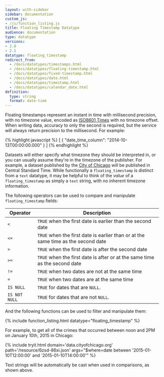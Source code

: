 ```yaml
---
layout: with-sidebar
sidebar: documentation
custom_js:
- /js/function_listing.js 
title: Floating Timestamp Datatype
audience: documentation
type: datatype
versions:
- 2.0
- 2.1
datatype: floating_timestamp
redirect_from:
  - /docs/datatypes/timestamps.html
  - /docs/datatypes/floating-timestamp.html
  - /docs/datatypes/fixed-timestamp.html
  - /docs/datatypes/date.html
  - /docs/datatypes/timestamp.html
  - /docs/datatypes/calendar_date.html
definition:
  type: string
  format: date-time
---
```


Floating timestamps represent an instant in time with millisecond precision, with no timezone value, encoded as [ISO8601 Times](https://en.wikipedia.org/wiki/ISO_8601#Times) with no timezone offset. When writing data, accuracy to only the second is required, but the service will always return precision to the millisecond. For example:

{% highlight javascript %}
[ {
  "date_time_column": "2014-10-13T00:00:00.000"
} ]
{% endhighlight %}

Datasets will either specify what timezone they should be interpreted in, or you can usually assume they're in the timezone of the publisher. For example, a dataset published by the [City of Chicago](https://data.cityofchicago.org) will be published in Central Standard Time. While functionally a `floating_timestamp` is distinct from a `text` datatype, it may be helpful to think of the *value* of a `floating_timestamp` as simply a `text` string, with no inherent timezone information.

The following operators can be used to compare and manipulate `floating_timestamp` fields: 

| Operator     | Description                                                                       |
| ---           | ---                                                                               |
| `<`           | `TRUE` when the first date is earlier than the second date                        |
| `<=`          | `TRUE` when the first date is earlier than or at the same time as the second date |
| `>`           | `TRUE` when the first date is after the second date                               |
| `>=`          | `TRUE` when the first date is after or at the same time as the second date        |
| `!=`          | `TRUE` when two dates are not at the same time                                    |
| `=`           | `TRUE` when two dates are at the same time                                        |
| `IS NULL`     | `TRUE` for dates that are `NULL`.                                                 |
| `IS NOT NULL` | `TRUE` for dates that are not `NULL`.                                             |

And the following functions can be used to filter and manipulate them: 

{% include function_listing.html datatype="floating_timestamp" %}

For example, to get all of the crimes that occurred between noon and 2PM on January 10th, 2015 in Chicago:

{% include tryit.html domain='data.cityofchicago.org' path='/resource/6zsd-86xi.json' args="$where=date between '2015-01-10T12:00:00' and '2015-01-10T14:00:00'" %}

Text strings will be automatically be cast when used in comparisons, as shown above.
